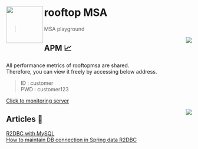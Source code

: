 # rooftop MSA <img src="https://avatars.githubusercontent.com/u/149151221?s=200&v=4" height = 100 align = left>

> MSA playground

<a href="https://hits.seeyoufarm.com"><img src="https://hits.seeyoufarm.com/api/count/incr/badge.svg?url=https%3A%2F%2Fgithub.com%2Frooftop-MSA&count_bg=%233D63C8&title_bg=%232D2D2D&icon=&icon_color=%23E7E7E7&title=hits&edge_flat=true" align="right"/></a>

## APM 📈
All performance metrics of rooftopmsa are shared.    
Therefore, you can view it freely by accessing below address.   
> ID : customer   
> PWD : customer123

[Click to monitoring server](http://www.rooftopmsa.org:81)   

<a href="https://medium.com/@develxb" align="right"><img src="https://img.shields.io/badge/Medium-12100E?style=flat-square&logo=medium&logoColor=white" align="right"/></a>

## Articles 📃 
[R2DBC with MySQL](https://medium.com/@develxb/r2dbc-with-mysql-771313374b63)   
[How to maintain DB connection in Spring data R2DBC](https://medium.com/@develxb/spring-data-r2dbc-%EC%BB%A4%EB%84%A5%EC%85%98-%EC%9C%A0%EC%A7%80-%EB%B0%A9%EB%B2%95-fb1bc8d83a4f)
